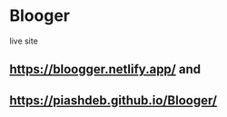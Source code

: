 
# Blooger

live site
## https://bloogger.netlify.app/ and 
## https://piashdeb.github.io/Blooger/

